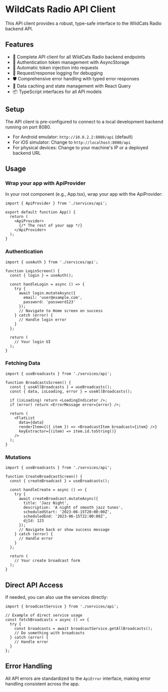 # WildCats Radio API Client

This API client provides a robust, type-safe interface to the WildCats Radio backend API.

## Features

- 📡 Complete API client for all WildCats Radio backend endpoints
- 🔑 Authentication token management with AsyncStorage
- 🔄 Automatic token injection into requests
- 📝 Request/response logging for debugging
- 🛡️ Comprehensive error handling with typed error responses
- 🧠 Data caching and state management with React Query
- 📦 TypeScript interfaces for all API models

## Setup

The API client is pre-configured to connect to a local development backend running on port 8080.

- For Android emulator: `http://10.0.2.2:8080/api` (default)
- For iOS simulator: Change to `http://localhost:8080/api`
- For physical devices: Change to your machine's IP or a deployed backend URL

## Usage

### Wrap your app with ApiProvider

In your root component (e.g., App.tsx), wrap your app with the ApiProvider:

```tsx
import { ApiProvider } from './services/api';

export default function App() {
  return (
    <ApiProvider>
      {/* The rest of your app */}
    </ApiProvider>
  );
}
```

### Authentication

```tsx
import { useAuth } from './services/api';

function LoginScreen() {
  const { login } = useAuth();
  
  const handleLogin = async () => {
    try {
      await login.mutateAsync({
        email: 'user@example.com',
        password: 'password123'
      });
      // Navigate to Home screen on success
    } catch (error) {
      // Handle login error
    }
  };
  
  return (
    // Your login UI
  );
}
```

### Fetching Data

```tsx
import { useBroadcasts } from './services/api';

function BroadcastsScreen() {
  const { useAllBroadcasts } = useBroadcasts();
  const { data, isLoading, error } = useAllBroadcasts();
  
  if (isLoading) return <LoadingIndicator />;
  if (error) return <ErrorMessage error={error} />;
  
  return (
    <FlatList
      data={data}
      renderItem={({ item }) => <BroadcastItem broadcast={item} />}
      keyExtractor={(item) => item.id.toString()}
    />
  );
}
```

### Mutations

```tsx
import { useBroadcasts } from './services/api';

function CreateBroadcastScreen() {
  const { createBroadcast } = useBroadcasts();
  
  const handleCreate = async () => {
    try {
      await createBroadcast.mutateAsync({
        title: 'Jazz Night',
        description: 'A night of smooth jazz tunes',
        scheduledStart: '2023-06-15T20:00:00Z',
        scheduledEnd: '2023-06-15T22:00:00Z',
        djId: 123
      });
      // Navigate back or show success message
    } catch (error) {
      // Handle error
    }
  };
  
  return (
    // Your create broadcast form
  );
}
```

## Direct API Access

If needed, you can also use the services directly:

```tsx
import { broadcastService } from './services/api';

// Example of direct service usage
const fetchBroadcasts = async () => {
  try {
    const broadcasts = await broadcastService.getAllBroadcasts();
    // Do something with broadcasts
  } catch (error) {
    // Handle error
  }
};
```

## Error Handling

All API errors are standardized to the `ApiError` interface, making error handling consistent across the app. 